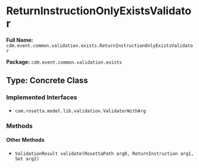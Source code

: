 # ReturnInstructionOnlyExistsValidator

**Full Name:** `cdm.event.common.validation.exists.ReturnInstructionOnlyExistsValidator`

**Package:** `cdm.event.common.validation.exists`

## Type: Concrete Class

### Implemented Interfaces

- `com.rosetta.model.lib.validation.ValidatorWithArg`

### Methods

#### Other Methods

- `ValidationResult validate(RosettaPath arg0, ReturnInstruction arg1, Set arg2)`

